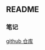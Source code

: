 ## README

### 笔记

[github 仓库](https://github.com/lycHub/ng10-course/blob/master/hero(%E5%89%8D9%E7%AB%A0%E6%BA%90%E7%A0%81)/notes/1.%E7%BB%84%E4%BB%B6%E4%B8%8E%E6%A8%A1%E7%89%88/%E7%BB%93%E6%9E%84%E5%9E%8B%E6%8C%87%E4%BB%A4.md)
